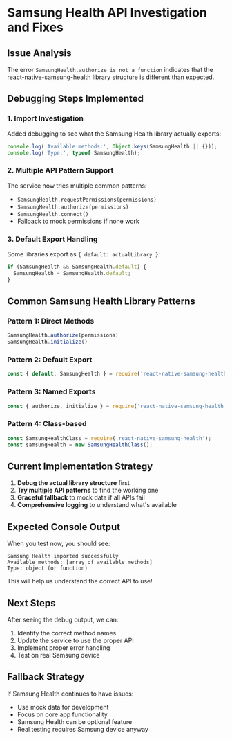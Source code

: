# Samsung Health API Investigation and Fixes

## Issue Analysis

The error `SamsungHealth.authorize is not a function` indicates that the react-native-samsung-health library structure is different than expected.

## Debugging Steps Implemented

### 1. Import Investigation
Added debugging to see what the Samsung Health library actually exports:
```javascript
console.log('Available methods:', Object.keys(SamsungHealth || {}));
console.log('Type:', typeof SamsungHealth);
```

### 2. Multiple API Pattern Support
The service now tries multiple common patterns:
- `SamsungHealth.requestPermissions(permissions)`
- `SamsungHealth.authorize(permissions)`
- `SamsungHealth.connect()`
- Fallback to mock permissions if none work

### 3. Default Export Handling
Some libraries export as `{ default: actualLibrary }`:
```javascript
if (SamsungHealth && SamsungHealth.default) {
  SamsungHealth = SamsungHealth.default;
}
```

## Common Samsung Health Library Patterns

### Pattern 1: Direct Methods
```javascript
SamsungHealth.authorize(permissions)
SamsungHealth.initialize()
```

### Pattern 2: Default Export
```javascript
const { default: SamsungHealth } = require('react-native-samsung-health');
```

### Pattern 3: Named Exports
```javascript
const { authorize, initialize } = require('react-native-samsung-health');
```

### Pattern 4: Class-based
```javascript
const SamsungHealthClass = require('react-native-samsung-health');
const samsungHealth = new SamsungHealthClass();
```

## Current Implementation Strategy

1. **Debug the actual library structure** first
2. **Try multiple API patterns** to find the working one
3. **Graceful fallback** to mock data if all APIs fail
4. **Comprehensive logging** to understand what's available

## Expected Console Output

When you test now, you should see:
```
Samsung Health imported successfully
Available methods: [array of available methods]
Type: object (or function)
```

This will help us understand the correct API to use!

## Next Steps

After seeing the debug output, we can:
1. Identify the correct method names
2. Update the service to use the proper API
3. Implement proper error handling
4. Test on real Samsung device

## Fallback Strategy

If Samsung Health continues to have issues:
- Use mock data for development
- Focus on core app functionality
- Samsung Health can be optional feature
- Real testing requires Samsung device anyway
